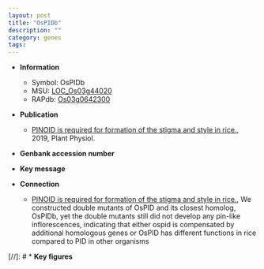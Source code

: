 ```yaml
---
layout: post
title: "OsPIDb"
description: ""
category: genes
tags: 
---
```


* **Information**  
    + Symbol: OsPIDb  
    + MSU: [LOC_Os03g44020](http://rice.plantbiology.msu.edu/cgi-bin/ORF_infopage.cgi?orf=LOC_Os03g44020)  
    + RAPdb: [Os03g0642300](http://rapdb.dna.affrc.go.jp/viewer/gbrowse_details/irgsp1?name=Os03g0642300)  

* **Publication**  
    + [PINOID is required for formation of the stigma and style in rice.](http://www.ncbi.nlm.nih.gov/pubmed?term=PINOID+is+required+for+formation+of+the+stigma+and+style+in+rice.%5BTitle%5D), 2019, Plant Physiol.

* **Genbank accession number**  

* **Key message**  

* **Connection**  
    + [PINOID is required for formation of the stigma and style in rice.](http://www.ncbi.nlm.nih.gov/pubmed?term=PINOID+is+required+for+formation+of+the+stigma+and+style+in+rice.%5BTitle%5D),  We constructed double mutants of OsPID and its closest homolog, OsPIDb, yet the double mutants still did not develop any pin-like inflorescences, indicating that either ospid is compensated by additional homologous genes or OsPID has different functions in rice compared to PID in other organisms

[//]: # * **Key figures**  


